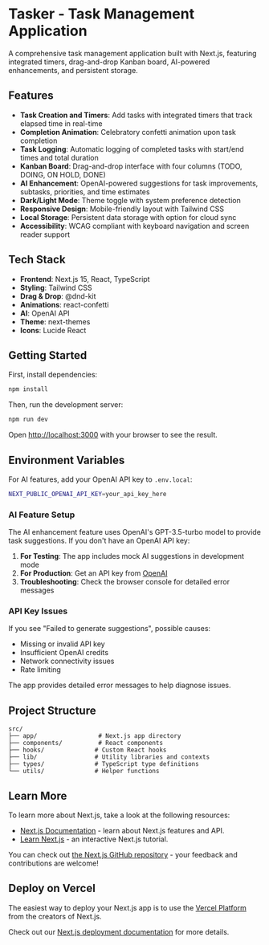 # Tasker - Task Management Application

A comprehensive task management application built with Next.js, featuring integrated timers, drag-and-drop Kanban board, AI-powered enhancements, and persistent storage.

## Features

- **Task Creation and Timers**: Add tasks with integrated timers that track elapsed time in real-time
- **Completion Animation**: Celebratory confetti animation upon task completion
- **Task Logging**: Automatic logging of completed tasks with start/end times and total duration
- **Kanban Board**: Drag-and-drop interface with four columns (TODO, DOING, ON HOLD, DONE)
- **AI Enhancement**: OpenAI-powered suggestions for task improvements, subtasks, priorities, and time estimates
- **Dark/Light Mode**: Theme toggle with system preference detection
- **Responsive Design**: Mobile-friendly layout with Tailwind CSS
- **Local Storage**: Persistent data storage with option for cloud sync
- **Accessibility**: WCAG compliant with keyboard navigation and screen reader support

## Tech Stack

- **Frontend**: Next.js 15, React, TypeScript
- **Styling**: Tailwind CSS
- **Drag & Drop**: @dnd-kit
- **Animations**: react-confetti
- **AI**: OpenAI API
- **Theme**: next-themes
- **Icons**: Lucide React

## Getting Started

First, install dependencies:

```bash
npm install
```

Then, run the development server:

```bash
npm run dev
```

Open [http://localhost:3000](http://localhost:3000) with your browser to see the result.

## Environment Variables

For AI features, add your OpenAI API key to `.env.local`:

```bash
NEXT_PUBLIC_OPENAI_API_KEY=your_api_key_here
```

### AI Feature Setup

The AI enhancement feature uses OpenAI's GPT-3.5-turbo model to provide task suggestions. If you don't have an OpenAI API key:

1. **For Testing**: The app includes mock AI suggestions in development mode
2. **For Production**: Get an API key from [OpenAI](https://platform.openai.com/api-keys)
3. **Troubleshooting**: Check the browser console for detailed error messages

### API Key Issues

If you see "Failed to generate suggestions", possible causes:
- Missing or invalid API key
- Insufficient OpenAI credits
- Network connectivity issues
- Rate limiting

The app provides detailed error messages to help diagnose issues.

## Project Structure

```
src/
├── app/                 # Next.js app directory
├── components/          # React components
├── hooks/              # Custom React hooks
├── lib/                # Utility libraries and contexts
├── types/              # TypeScript type definitions
└── utils/              # Helper functions
```

## Learn More

To learn more about Next.js, take a look at the following resources:

- [Next.js Documentation](https://nextjs.org/docs) - learn about Next.js features and API.
- [Learn Next.js](https://nextjs.org/learn) - an interactive Next.js tutorial.

You can check out [the Next.js GitHub repository](https://github.com/vercel/next.js) - your feedback and contributions are welcome!

## Deploy on Vercel

The easiest way to deploy your Next.js app is to use the [Vercel Platform](https://vercel.com/new?utm_medium=default-template&filter=next.js&utm_source=create-next-app&utm_campaign=create-next-app-readme) from the creators of Next.js.

Check out our [Next.js deployment documentation](https://nextjs.org/docs/app/building-your-application/deploying) for more details.
